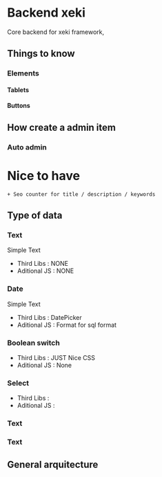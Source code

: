 # Backend xeki

Core backend for xeki framework,

## Things to know

### Elements

#### Tablets

#### Buttons



## How create a admin item
 
### Auto admin
 


# Nice to have
    + Seo counter for title / description / keywords
     
## Type of data

### Text
Simple Text 
+ Third Libs : NONE 
+ Aditional JS : NONE


### Date
Simple Text 
+ Third Libs : DatePicker 
+ Aditional JS : Format for sql format

### Boolean switch
+ Third Libs : JUST Nice CSS 
+ Aditional JS : None
### Select
+ Third Libs : 
+ Aditional JS : 

### Text

### Text

## General arquitecture




